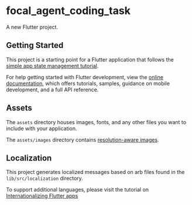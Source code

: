 # focal_agent_coding_task

A new Flutter project.

## Getting Started

This project is a starting point for a Flutter application that follows the
[simple app state management
tutorial](https://flutter.dev/docs/development/data-and-backend/state-mgmt/simple).

For help getting started with Flutter development, view the
[online documentation](https://flutter.dev/docs), which offers tutorials,
samples, guidance on mobile development, and a full API reference.

## Assets

The `assets` directory houses images, fonts, and any other files you want to
include with your application.

The `assets/images` directory contains [resolution-aware
images](https://flutter.dev/docs/development/ui/assets-and-images#resolution-aware).

## Localization

This project generates localized messages based on arb files found in
the `lib/src/localization` directory.

To support additional languages, please visit the tutorial on
[Internationalizing Flutter
apps](https://flutter.dev/docs/development/accessibility-and-localization/internationalization)
